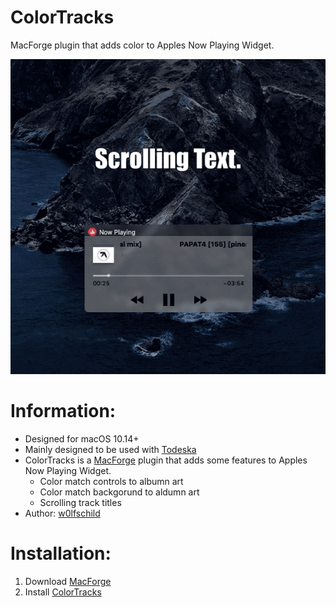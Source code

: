 # ColorTracks
MacForge plugin that adds color to Apples Now Playing Widget.
 
![preview](Media/01.gif) 

# Information:

- Designed for macOS 10.14+
- Mainly designed to be used with [Todeska](https://github.com/jslegendre)
- ColorTracks is a [MacForge](https://github.com/w0lfschild/MacForge) plugin that adds some features to Apples Now Playing Widget.
    - Color match controls to albumn art
    - Color match backgorund to aldumn art
    - Scrolling track titles
- Author: [w0lfschild](https://github.com/w0lfschild)

# Installation:

1. Download [MacForge](https://github.com/w0lfschild/app_updates/raw/master/MacForge/MacForge.zip)
2. Install [ColorTracks](https://www.macenhance.com/mflink?macforge://github.com/w0lfschild/myRepo/raw/master/mytweaks/com.macenhance.ColorTracks)
